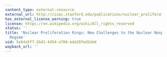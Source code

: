 ```yaml
---
content_type: external-resource
external_url: http://cisac.stanford.edu/publications/nuclear_proliferation_rings__new_challenges_to_the_nuclear_nonproliferation_regime/
has_external_license_warning: true
license: https://en.wikipedia.org/wiki/All_rights_reserved
status: ''
title: 'Nuclear Proliferation Rings: New Challenges to the Nuclear Nonproliferation
  Regime'
uid: 5e64a5f7-2b41-4454-a704-eda28fed2abd
wayback_url: ''
---
```

